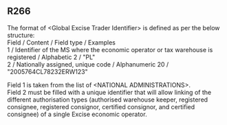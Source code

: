 ## R266
The format of &lt;Global Excise Trader Identifier&gt; is defined as per the below structure:  
Field / Content / Field type / Examples  
1 / Identifier of the MS where the economic operator or tax warehouse is registered / Alphabetic 2 / "PL"  
2 / Nationally assigned, unique code / Alphanumeric 20 / "2005764CL78232ERW123"   
   
Field 1 is taken from the list of &lt;NATIONAL ADMINISTRATIONS&gt;.  
Field 2 must be filled with a unique identifier that will allow linking of the different authorisation types (authorised warehouse keeper, registered consignee, registered consignor, certified consignor, and certified consignee) of a single Excise economic operator.
